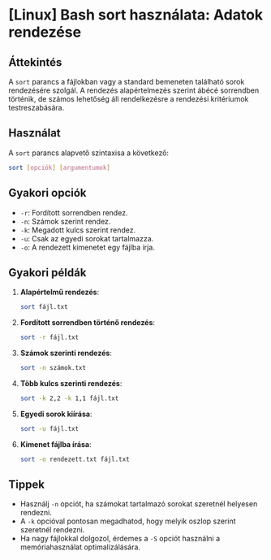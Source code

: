 # [Linux] Bash sort használata: Adatok rendezése

## Áttekintés
A `sort` parancs a fájlokban vagy a standard bemeneten található sorok rendezésére szolgál. A rendezés alapértelmezés szerint ábécé sorrendben történik, de számos lehetőség áll rendelkezésre a rendezési kritériumok testreszabására.

## Használat
A `sort` parancs alapvető szintaxisa a következő:

```bash
sort [opciók] [argumentumok]
```

## Gyakori opciók
- `-r`: Fordított sorrendben rendez.
- `-n`: Számok szerint rendez.
- `-k`: Megadott kulcs szerint rendez.
- `-u`: Csak az egyedi sorokat tartalmazza.
- `-o`: A rendezett kimenetet egy fájlba írja.

## Gyakori példák
1. **Alapértelmű rendezés**:
   ```bash
   sort fájl.txt
   ```

2. **Fordított sorrendben történő rendezés**:
   ```bash
   sort -r fájl.txt
   ```

3. **Számok szerinti rendezés**:
   ```bash
   sort -n számok.txt
   ```

4. **Több kulcs szerinti rendezés**:
   ```bash
   sort -k 2,2 -k 1,1 fájl.txt
   ```

5. **Egyedi sorok kiírása**:
   ```bash
   sort -u fájl.txt
   ```

6. **Kimenet fájlba írása**:
   ```bash
   sort -o rendezett.txt fájl.txt
   ```

## Tippek
- Használj `-n` opciót, ha számokat tartalmazó sorokat szeretnél helyesen rendezni.
- A `-k` opcióval pontosan megadhatod, hogy melyik oszlop szerint szeretnél rendezni.
- Ha nagy fájlokkal dolgozol, érdemes a `-S` opciót használni a memóriahasználat optimalizálására.